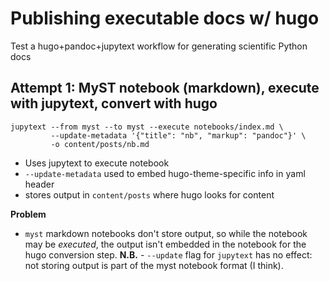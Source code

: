 # Publishing executable docs w/ hugo

Test a hugo+pandoc+jupytext workflow for generating scientific Python docs 

## Attempt 1: MyST notebook (markdown), execute with jupytext, convert with hugo

```
jupytext --from myst --to myst --execute notebooks/index.md \
         --update-metadata '{"title": "nb", "markup": "pandoc"}' \
         -o content/posts/nb.md
```

- Uses jupytext to execute notebook
- `--update-metadata` used to embed hugo-theme-specific info in yaml header
- stores output in `content/posts` where hugo looks for content

**Problem**
- `myst` markdown notebooks don't store output, so while the notebook may be
  *executed*, the output isn't embedded in the notebook for the hugo conversion
  step. **N.B.** - `--update` flag for `jupytext` has no effect: not storing output
  is part of the myst notebook format (I think).

